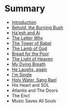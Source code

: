 # Summary

* [Introduction](README.md)
* [Behold, the Burning Bush](behold,_the_burning_bush.md)
* [Ha'esh and Ai](chapter1.md)
* [The Letter Why](the_letter_why.md)
* [The Tower of Babel](the_tower_of_babel.md)
* [The Lamb of God](the_lamb_of_god.md)
* [Bread for the Poor](bread_for_the_poor.md)
* [The Light of Heaven](the_light_of_heaven.md)
* [My Dying Breath](my_dying_breath.md)
* [He Laughs, again](hamd.md/he_laughs.md)
* [I'm Single](im_single.md)
* [Holy Water, Sang Rael](holy_water,_sang_rael.md)
* His Heart and SOL
* Atlantis and The Doors
* The Encl
* Music Saves All Souls

